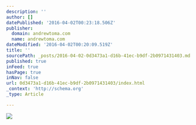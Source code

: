```yaml
---
description: ''
author: []
datePublished: '2016-04-02T00:23:18.506Z'
publisher:
  domain: andrewtoma.com
  name: andrewtoma.com
dateModified: '2016-04-02T00:20:09.519Z'
title: ''
sourcePath: _posts/2016-04-02-0d3473a1-d16b-41ec-b9df-2b0971431403.md
published: true
inFeed: true
hasPage: true
inNav: false
url: 0d3473a1-d16b-41ec-b9df-2b0971431403/index.html
_context: 'http://schema.org'
_type: Article

---
```

![](https://static.wixstatic.com/media/4ef0f5_687f653148774cea83231192ea6556d8.png/v1/fill/w_598,h_400,al_c/4ef0f5_687f653148774cea83231192ea6556d8.png)